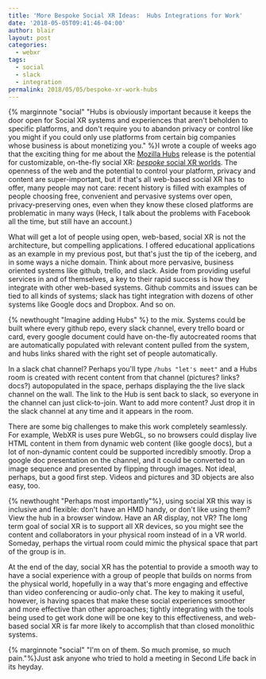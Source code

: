 ```yaml
---
title: 'More Bespoke Social XR Ideas:  Hubs Integrations for Work'
date: '2018-05-05T09:41:46-04:00'
author: blair
layout: post
categories:
  - webxr
tags:
  - social
  - slack
  - integration
permalink: 2018/05/05/bespoke-xr-work-hubs
---
```

{% marginnote "social" "Hubs is obviously important because it keeps the door open for Social XR systems and experiences that aren't beholden to specific platforms, and don't require you to abandon privacy or control like you might if you could only use platforms from certain big companies whose business is about monetizing you." %}I wrote a couple of weeks ago that the exciting thing for me about the [Mozilla Hubs](https://hubs.mozilla.com) release is the potential for customizable, on-the-fly social XR: [_bespoke_ social XR worlds](/2018/04/26/bespoke-social-xr). The openness of the web and the potential to control your platform, privacy and content are super-important, but if that's all web-based social XR has to offer, many people may not care:  recent history is filled with examples of people choosing free, convenient and pervasive systems over open, privacy-preserving ones, even when they know these closed platforms are problematic in many ways (Heck, I talk about the problems with Facebook all the time, but still have an account.)

What will get a lot of people using open, web-based, social XR is not the architecture, but compelling applications. I offered educational applications as an example in my previous post, but that's just the tip of the iceberg, and in some ways a niche domain. Think about more pervasive, business oriented systems like github, trello, and slack.  Aside from providing useful services in and of themselves, a key to their rapid success is how they integrate with other web-based systems.  Github commits and issues can be tied to all kinds of systems;  slack has tight integration with dozens of other systems like Google docs and Dropbox.  And so on.

{% newthought "Imagine adding Hubs" %} to the mix. Systems could be built where every github repo, every slack channel, every trello board or card, every google document could have on-the-fly autocreated rooms that are automatically populated with relevant content pulled from the system, and hubs links shared with the right set of people automatically.  

In a slack chat channel? Perhaps you'll type `/hubs "let's meet"` and a Hubs room is created with recent content from that channel (pictures? links? docs?) autopopulated in the space, perhaps displaying the the live slack channel on the wall. The link to the Hub is sent back to slack, so everyone in the channel can just click-to-join. Want to add more content?  Just drop it in the slack channel at any time and it appears in the room.

There are some big challenges to make this work completely seamlessly. For example, WebXR is uses pure WebGL, so no browsers could display live HTML content in them from dynamic web content (like google docs),  but a lot of non-dynamic content could be supported incredibly smootly.  Drop a google doc presentation on the channel, and it could be converted to an image sequence and presented by flipping through images. Not ideal, perhaps, but a good first step. Videos and pictures and 3D objects are also easy, too.

{% newthought "Perhaps most importantly"%}, using social XR this way is inclusive and flexible:  don't have an HMD handy, or don't like using them?  View the hub in a browser window.  Have an AR display, not VR?  The long term goal of social XR is to support all XR devices, so you might see the content and collaborators in your physical room instead of in a VR world.  Someday, perhaps the virtual room could mimic the physical space that part of the group is in.

At the end of the day, social XR has the potential to provide a smooth way to have a social experience with a group of people that builds on norms from the physical world, hopefully in a way that's more engaging and effective than video conferencing or audio-only chat. The key to making it useful, however, is having spaces that make these social experiences smoother and more effective than other approaches;  tightly integrating with the tools being used to get work done will be one key to this effectiveness, and web-based social XR is far more likely to accomplish that than closed monolithic systems.

{% marginnote "social" "I'm on of them. So much promise, so much pain."%}Just ask anyone who tried to hold a meeting in Second Life back in its heyday.

